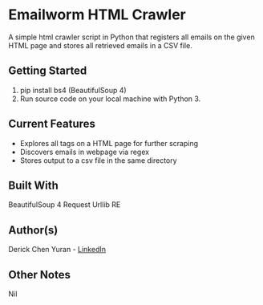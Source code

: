 # Emailworm HTML Crawler
A simple html crawler script in Python that registers all emails on the given HTML page and stores all retrieved emails in a CSV file.

## Getting Started
1. pip install bs4 (BeautifulSoup 4)
2. Run source code on your local machine with Python 3.

## Current Features
 - Explores all <a> tags on a HTML page for further scraping
 - Discovers emails in webpage via regex
 - Stores output to a csv file in the same directory
 
## Built With
BeautifulSoup 4
Request
Urllib
RE
 
## Author(s)
 Derick Chen Yuran - [LinkedIn](https://www.linkedin.com/in/derick-chen-a672866b/)

## Other Notes
Nil

